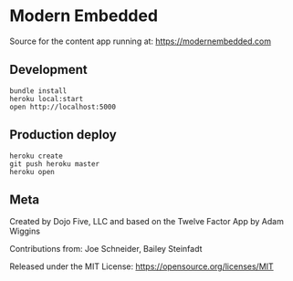 Modern Embedded
=====================

Source for the content app running at: https://modernembedded.com

Development
-----------

    bundle install
    heroku local:start
    open http://localhost:5000

Production deploy
-----------------

    heroku create
    git push heroku master
    heroku open

Meta
----

Created by Dojo Five, LLC  and based on the Twelve Factor App by Adam Wiggins

Contributions from: Joe Schneider, Bailey Steinfadt

Released under the MIT License:
https://opensource.org/licenses/MIT
